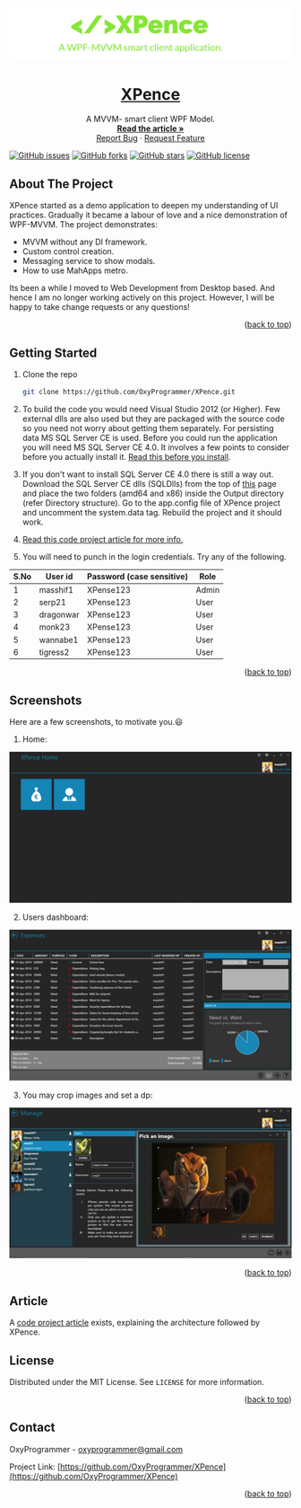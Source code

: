 <div id="top"></div>

<div align="center">
  <a href="https://github.com/OxyProgrammer/XPence">
    <img src="banner.png" alt="Logo" width="790">
  </a>
  <br/>
  <h1 align="center"><u>XPence</u></h1>


  <p align="center">
    A MVVM- smart client WPF Model.
    <br />
     <a href="https://www.codeproject.com/Articles/753332/XPence-A-WPF-metro-style-smart-client-expense-trac"><strong>Read the article »</strong></a>
     <br/>
    <a href="https://github.com/OxyProgrammer/XPence/issues">Report Bug</a>
    ·
    <a href="https://github.com/OxyProgrammer/XPence/issues">Request Feature</a>
  </p>
  </div>

[![GitHub issues](https://img.shields.io/github/issues/OxyProgrammer/XPence?style=for-the-badge)](https://github.com/OxyProgrammer/XPence/issues)
[![GitHub forks](https://img.shields.io/github/forks/OxyProgrammer/XPence?style=for-the-badge)](https://github.com/OxyProgrammer/XPence/network)
[![GitHub stars](https://img.shields.io/github/stars/OxyProgrammer/XPence?style=for-the-badge)](https://github.com/OxyProgrammer/XPence/stargazers)
[![GitHub license](https://img.shields.io/github/license/OxyProgrammer/XPence?style=for-the-badge)](https://github.com/OxyProgrammer/XPence)

<!-- ABOUT THE PROJECT -->

## About The Project

XPence started as a demo application to deepen my understanding of UI practices.
Gradually it became a labour of love and a nice demonstration of WPF-MVVM.
The project demonstrates:

- MVVM without any DI framework.
- Custom control creation.
- Messaging service to show modals.
- How to use MahApps metro.

Its been a while I moved to Web Development from Desktop based. And hence I am no longer working actively on this project. However, I will be happy to take change requests or any questions!

<p align="right">(<a href="#top">back to top</a>)</p>

## Getting Started

1. Clone the repo
   ```sh
   git clone https://github.com/OxyProgrammer/XPence.git
   ```
2. To build the code you would need Visual Studio 2012 (or Higher).
Few external dlls are also used but they are packaged with the source code so you need not worry about getting them separately. For persisting data MS SQL Server CE is used. Before you could run the application you will need MS SQL Server CE 4.0. It involves a few points to consider before you actually install it. [Read this before you install](https://support.microsoft.com/en-gb/topic/fix-you-receive-an-error-message-when-you-run-a-sql-server-compact-3-5-based-application-after-you-install-the-32-bit-version-of-sql-server-compact-edition-3-5-service-pack-2-on-an-x64-computer-c402cea6-35c0-52e9-4fc0-172082d1038b).

3. If you don't want to install SQL Server CE 4.0 there is still a way out. Download the SQL Server CE dlls (SQLDlls) from the top of [this](https://www.codeproject.com/Articles/753332/XPence-A-WPF-metro-style-smart-client-expense-trac) page and place the two folders (amd64 and x86) inside the Output directory (refer Directory structure).
Go to the app.config file of XPence project and uncomment the system.data tag.
Rebuild the project and it should work. 

4. [Read this code project article for more info.](https://www.codeproject.com/Articles/753332/XPence-A-WPF-metro-style-smart-client-expense-trac)

5. You will need to punch in the login credentials. Try any of the following.
		
|S.No|User id|Password (case sensitive)|Role|
| ----------- | ----------- |--------|------|
|1| masshif1|XPense123|Admin|
|2|	serp21|XPense123|User|
3|dragonwar|XPense123|User|
4|monk23|XPense123|User|
5|wannabe1|XPense123|User|
6|tigress2|XPense123|User|

<p align="right">(<a href="#top">back to top</a>)</p>

## Screenshots

Here are a few screenshots, to motivate you.😃

1. Home:

![XPence](Images/Home.png)

2.  Users dashboard:

![XPence](Images/CoverPhoto.png)

3. You may crop images and set a dp:

![XPence](Images/ManageScreenshot.png)

<p align="right">(<a href="#top">back to top</a>)</p>

## Article

A [code project article](http://www.codeproject.com/Articles/753332/XPence-A-WPF-metro-style-smart-client-expense-trac) exists, explaining the architecture followed by XPence.

<!-- LICENSE -->
## License

Distributed under the MIT License. See `LICENSE` for more information.

<p align="right">(<a href="#top">back to top</a>)</p>



<!-- CONTACT -->
## Contact

OxyProgrammer  - oxyprogrammer@gmail.com

Project Link: [https://github.com/OxyProgrammer/XPence](https://github.com/OxyProgrammer/XPence)

<p align="right">(<a href="#top">back to top</a>)</p>
